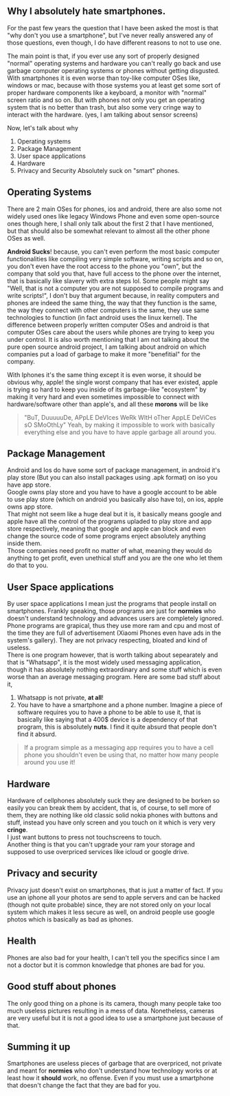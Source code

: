 <!-- Title: Why I absolutely hate smart phones  -->

Why I absolutely hate smartphones.
----------------------------------

For the past few years the question that I have been asked the most
is that "why don't you use a smartphone", but I've never really 
answered any of those questions, even though, 
I do have different reasons to not to use one.

The main point is that, if you ever use any sort of properly
designed "normal" operating systems and hardware you can't really 
go back and use garbage computer operating systems or phones
without getting disgusted. 
With smartphones it is even worse than toy-like computer OSes like, windows
or mac, because with those systems you at least get some sort of 
proper hardware components like a keyboard, 
a monitor with "normal" screen ratio and so on.
But with phones not only you get an operating system that is no better than 
trash, but also some very cringe way to interact with the hardware. 
(yes, I am talking about sensor screens)

Now, let's talk about why
1. Operating systems
1. Package Management
1. User space applications
1. Hardware
1. Privacy and Security
Absolutely suck on "smart" phones.

Operating Systems
-----------------
There are 2 main OSes for phones, ios and android, there are also some not widely used ones 
like legacy Windows Phone and even some open-source ones though here, I shall only talk about the
first 2 that I have mentioned, but that should also be somewhat relevant 
to almost all the other phone OSes as well.

<strong class="color1">Android Sucks</strong>! because, you can't even perform the most basic
computer functionalities 
like compiling very simple software, writing scripts and so on, you don't even have
the root access to the phone you "own", but the company that sold you that, have full 
access to the phone over the internet, that is basically like slavery with extra steps lol.
Some people might say "Well, that is not a computer
you are not supposed to compile programs and write scripts!", I don't buy that argument
because, in reality computers and phones are indeed the same thing, the way that they
function is the same, the way they connect with other computers is the same,
they use same technologies to function (in fact android uses the linux kernel).
The difference between properly written computer OSes and android is that 
computer OSes care about the users while phones are trying to keep you under control.
It is also worth mentioning that I am not talking about the pure open source android
project, I am talking about android on which companies put a load of garbage to make 
it more "benefitial" for the company.  

With Iphones it's the same thing except it is even worse, 
it should be obvious why, apple! the single worst company 
that has ever existed, apple is trying so hard to keep you 
inside of its garbage-like "ecosystem" by making it very hard 
and even sometimes impossible to connect with hardware/software
other than apple's, and all these <strong class="color4">morons</strong> will be like 
> "BuT, DuuuuuDe, APpLE DeVIces WeRk WItH oTher AppLE DeViCes sO SMoOthLy" 
Yeah, by making it impossible to work with basically everything else
and you have to have apple garbage all around you.

Package Management
------------------
Android and Ios do have some sort of package management,
in android it's play store (But you can also install packages using .apk format)
on iso you have app store.  
Google owns play store and you have to have a google account to be able to use 
play store (which on android you basically also have to), on ios, apple owns
app store.  
That might not seem like a huge deal but it is, it basically means google and apple
have all the control of the programs upladed to play store and app store respectively,
meaning that google and apple can block and even change the source code of some programs
enject absolutely anything inside them.  
Those companies need profit no matter of what, meaning they would do anything to 
get profit, even unethical stuff and you are the one who let them do that to you.

User Space applications
-----------------------
By user space applications I mean just the programs that people
install on smartphones. Frankly speaking, those programs are
just for <strong class="color1">normies</strong> who doesn't understand 
technology and advances users are completely ignored. Phone programs
are grapical, thus they use more ram and cpu and most of the time they are
full of advertisement (Xiaomi Phones even have ads in the system's gallery).
They are not privacy respecting, bloated and kind of useless.  
There is one program however, that is worth talking about sepearately and that is 
"Whatsapp", it is the most widely used messaging application, though it has absolutely
nothing extraordinary and some stuff which is even worse than an average messaging program.
Here are some bad stuff about it,
1. Whatsapp is not private, <strong class="color2">at all</strong>!
1. You have to have a smartphone and a phone number.
Imagine a piece of software requires you to have a phone to be able to use it,
that is basically like saying that a 400$ device is a dependency of that program,
this is absolutely <strong class="color3">nuts</strong>. I find it quite absurd
that people don't find it absurd. 
>If a program simple as a messaging app requires you to have
>a cell phone you shouldn't even be using that,
>no matter how many people around you use it!

Hardware
--------
Hardware of cellphones absolutely suck they are designed to be borken so easily you can
break them by accident, that is, of course, 
to sell more of them, they are nothing like old classic solid nokia phones 
with buttons and stuff, instead you have only screen and you touch on it 
which is very very <strong class="color1">cringe</strong>.  
I just want buttons to press not touchscreens to touch.  
Another thing is that you can't upgrade your ram your storage and supposed to use overpriced
services like icloud or google drive.

Privacy and security
--------------------
Privacy just doesn't exist on smartphones, that is just a matter of fact.
If you use an iphone all your photos are send to apple servers and can be hacked 
(though not quite probable) since, they are not stored only on your local system
which makes it less secure as well,
on android people use google photos which is basically as bad as iphones.

Health
------
Phones are also bad for your health, I can't
tell you the specifics since I am not a doctor
but it is common knowledge that phones are bad for you.

Good stuff about phones
-----------------------
The only good thing on a phone is its camera, 
though many people take too much useless pictures
resulting in a mess of data. Nonetheless, cameras are very useful
but it is not a good idea to use a smartphone just because of that.

Summing it up
-------------
Smartphones are useless pieces of garbage that are overpriced, not private and 
meant for <strong class="color4">normies</strong> who don't understand how technology
works or at least how it <strong class="color3">should</strong> work, no offense.
Even if you must use a smartphone that doesn't change the fact that they are 
bad for you.
